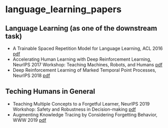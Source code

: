 # language_learning_papers

## Language Learning (as one of the downstream task)
* A Trainable Spaced Repetition Model for Language Learning, ACL 2016 [pdf](https://www.aclweb.org/anthology/P16-1174.pdf)
* Accelerating Human Learning with Deep Reinforcement Learning, NeurIPS 2017 Workshop: Teaching Machines, Robots, and Humans [pdf](http://people.eecs.berkeley.edu/~reddy/files/DRL_Tutor_NIPS17_MT_Workshop.pdf)
* Deep Reinforcement Learning of Marked Temporal Point Processes, NeurIPS 2018 [pdf](http://papers.nips.cc/paper/7579-deep-reinforcement-learning-of-marked-temporal-point-processes.pdf)

## Teching Humans in General
* Teaching Multiple Concepts to a Forgetful Learner, NeurIPS 2019 Workshop: Safety and Robustness in Decision-making [pdf](https://arxiv.org/pdf/1805.08322.pdf) 
* Augmenting Knowledge Tracing by Considering Forgetting Behavior, WWW 2019 [pdf](https://dl.acm.org/citation.cfm?id=3313565)
